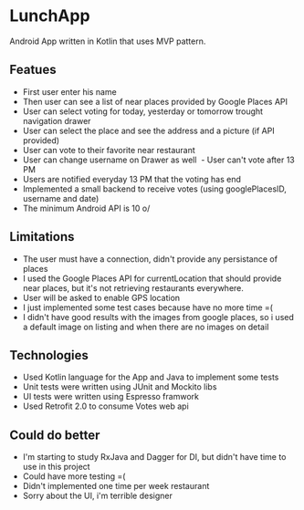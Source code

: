 # LunchApp

Android App written in Kotlin that uses MVP pattern.

## Featues
  - First user enter his name
  - Then user can see a list of near places provided by Google Places API
  - User can select voting for today, yesterday or tomorrow trought navigation drawer
  - User can select the place and see the address and a picture (if API provided)
  - User can vote to their favorite near restaurant
  - User can change username on Drawer as well
  - User can't vote after 13 PM
  - Users are notified everyday 13 PM that the voting has end
  - Implemented a small backend to receive votes (using googlePlacesID, username and date)
  - The minimum Android API is 10 o/
  
## Limitations
  - The user must have a connection, didn't provide any persistance of places
  - I used the Google Places API for currentLocation that should provide near places, but it's not retrieving restaurants everywhere.
  - User will be asked to enable GPS location
  - I just implemented some test cases because have no more time =(
  - I didn't have good results with the images from google places, so i used a default image on listing and when there are no images on detail
  
## Technologies
  - Used Kotlin language for the App and Java to implement some tests
  - Unit tests were written using JUnit and Mockito libs
  - UI tests were written using Espresso framwork
  - Used Retrofit 2.0 to consume Votes web api
  
## Could do better
  - I'm starting to study RxJava and Dagger for DI, but didn't have time to use in this project
  - Could have more testing =(
  - Didn't implemented one time per week restaurant
  - Sorry about the UI, i'm terrible designer
